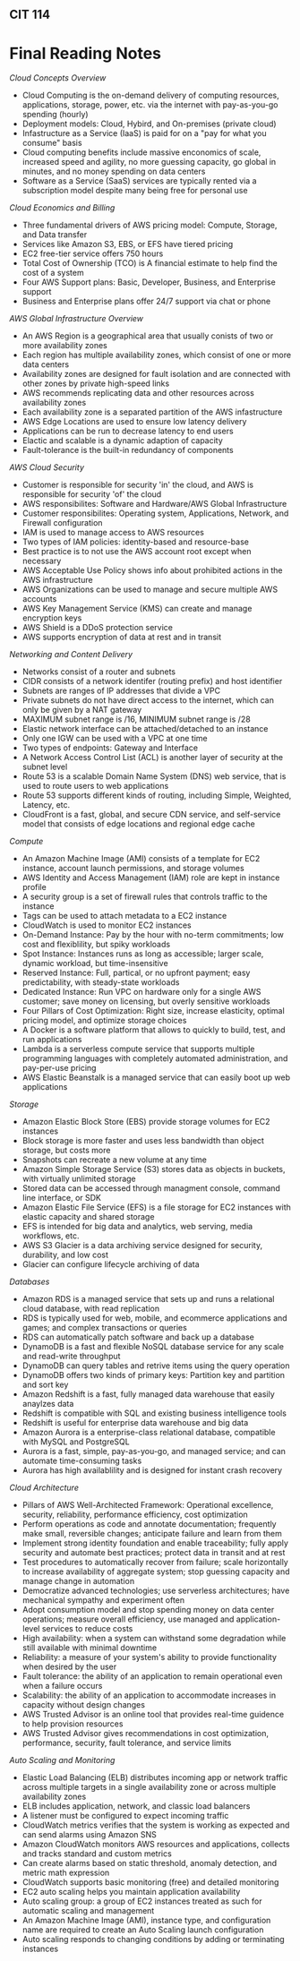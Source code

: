 ## CIT 114
# Final Reading Notes
*Cloud Concepts Overview*
- Cloud Computing is the on-demand delivery of computing resources, applications, storage, power, etc. via the internet with pay-as-you-go spending (hourly)
- Deployment models: Cloud, Hybird, and On-premises (private cloud)
- Infastructure as a Service (IaaS) is paid for on a "pay for what you consume" basis
- Cloud computing benefits include massive enconomics of scale, increased speed and agility, no more guessing capacity, go global in minutes, and no money spending on data centers
- Software as a Service (SaaS) services are typically rented via a subscription model despite many being free for personal use

*Cloud Economics and Billing*
- Three fundamental drivers of AWS pricing model: Compute, Storage, and Data transfer
- Services like Amazon S3, EBS, or EFS have tiered pricing
- EC2 free-tier service offers 750 hours
- Total Cost of Ownership (TCO) is A financial estimate to help find the cost of a system
- Four AWS Support plans: Basic, Developer, Business, and Enterprise support
- Business and Enterprise plans offer 24/7 support via chat or phone

*AWS Global Infrastructure Overview*
- An AWS Region is a geographical area that usually conists of two or more availability zones
- Each region has multiple availability zones, which consist of one or more data centers
- Availability zones are designed for fault isolation and are connected with other zones by private high-speed links
- AWS recommends replicating data and other resources across availability zones
- Each availability zone is a separated partition of the AWS infastructure
- AWS Edge Locations are used to ensure low latency delivery
- Applications can be run to decrease latency to end users
- Elactic and scalable is a dynamic adaption of capacity
- Fault-tolerance is the built-in redundancy of components

*AWS Cloud Security*
- Customer is responsible for security 'in' the cloud, and AWS is responsible for security 'of' the cloud
- AWS responsibilites: Software and Hardware/AWS Global Infrastructure
- Customer responsibilites: Operating system, Applications, Network, and Firewall configuration
- IAM is used to manage access to AWS resources
- Two types of IAM policies: identity-based and resource-base
- Best practice is to not use the AWS account root except when necessary
- AWS Acceptable Use Policy shows info about prohibited actions in the AWS infrastructure
- AWS Organizations can be used to manage and secure multiple AWS accounts
- AWS Key Management Service (KMS) can create and manage encryption keys
- AWS Shield is a DDoS protection service
- AWS supports encryption of data at rest and in transit

*Networking and Content Delivery*
- Networks consist of a router and subnets
- CIDR consists of a network identifer (routing prefix) and host identifier
- Subnets are ranges of IP addresses that divide a VPC
- Private subnets do not have direct access to the internet, which can only be given by a NAT gateway
- MAXIMUM subnet range is /16, MINIMUM subnet range is /28
- Elastic network interface can be attached/detached to an instance
- Only one IGW can be used with a VPC at one time
- Two types of endpoints: Gateway and Interface
- A Network Access Control List (ACL) is another layer of security at the subnet level
- Route 53 is a scalable Domain Name System (DNS) web service, that is used to route users to web applications
- Route 53 supports different kinds of routing, including Simple, Weighted, Latency, etc.
- CloudFront is a fast, global, and secure CDN service, and self-service model that consists of edge locations and regional edge cache

*Compute*
- An Amazon Machine Image (AMI) consists of a template for EC2 instance, account launch permissions, and storage volumes
- AWS Identity and Access Management (IAM) role are kept in instance profile
- A security group is a set of firewall rules that controls traffic to the instance
- Tags can be used to attach metadata to a EC2 instance
- CloudWatch is used to monitor EC2 instances
- On-Demand Instance: Pay by the hour with no-term commitments; low cost and flexiblility, but spiky workloads
- Spot Instance: Instances runs as long as accessible; larger scale, dynamic workload, but time-insensitive
- Reserved Instance: Full, partical, or no upfront payment; easy predictability, with steady-state workloads
- Dedicated Instance: Run VPC on hardware only for a single AWS customer; save money on licensing, but overly sensitive workloads
- Four Pillars of Cost Optimization: Right size, increase elasticity, optimal pricing model, and optimize storage choices
- A Docker is a software platform that allows to quickly to build, test, and run applications
- Lambda is a serverless compute service that supports multiple programming languages with completely automated administration, and pay-per-use pricing
- AWS Elastic Beanstalk is a managed service that can easily boot up web applications

*Storage*
- Amazon Elastic Block Store (EBS) provide storage volumes for EC2 instances
- Block storage is more faster and uses less bandwidth than object storage, but costs more
- Snapshots can recreate a new volume at any time
- Amazon Simple Storage Service (S3) stores data as objects in buckets, with virtually unlimited storage
- Stored data can be accessed through managment console, command line interface, or SDK
- Amazon Elastic File Service (EFS) is a file storage for EC2 instances with elastic capacity and shared storage
- EFS is intended for big data and analytics, web serving, media workflows, etc.
- AWS S3 Glacier is a data archiving service designed for security, durability, and low cost
- Glacier can configure lifecycle archiving of data

*Databases*
- Amazon RDS is a managed service that sets up and runs a relational cloud database, with read replication
- RDS is typically used for web, mobile, and ecommerce applications and games; and complex transactions or queries
- RDS can automatically patch software and back up a database
- DynamoDB is a fast and flexible NoSQL database service for any scale and read-write throughput
- DynamoDB can query tables and retrive items using the query operation
- DynamoDB offers two kinds of primary keys: Partition key and partition and sort key
- Amazon Redshift is a fast, fully managed data warehouse that easily anaylzes data
- Redshift is compatible with SQL and existing business intelligence tools
- Redshift is useful for enterprise data warehouse and big data
- Amazon Aurora is a enterprise-class relational database, compatible with MySQL and PostgreSQL
- Aurora is a fast, simple, pay-as-you-go, and managed service; and can automate time-consuming tasks
- Aurora has high availablility and is designed for instant crash recovery

*Cloud Architecture*
- Pillars of AWS Well-Architected Framework: Operational excellence, security, reliability, performance efficiency, cost optimization
- Perform operations as code and annotate documentation; frequently make small, reversible changes; anticipate failure and learn from them
- Implement strong identity foundation and enable traceability; fully apply security and automate best practices; protect data in transit and at rest
- Test procedures to automatically recover from failure; scale horizontally to increase availability of aggregate system; stop guessing capacity and manage change in automation
- Democratize advanced technologies; use serverless architectures; have mechanical sympathy and experiment often
- Adopt consumption model and stop spending money on data center operations; measure overall efficiency, use managed and application-level services to reduce costs
- High availability: when a system can withstand some degradation while still available with minimal downtime
- Reliability: a measure of your system's ability to provide functionality when desired by the user
- Fault tolerance: the ability of an application to remain operational even when a failure occurs
- Scalability: the ability of an application to accommodate increases in capacity without design changes
- AWS Trusted Advisor is an online tool that provides real-time guidence to help provision resources
- AWS Trusted Advisor gives recommendations in cost optimization, performance, security, fault tolerance, and service limits

*Auto Scaling and Monitoring*
- Elastic Load Balancing (ELB) distributes incoming app or network traffic across multiple targets in a single availability zone or across multiple availability zones
- ELB includes application, network, and classic load balancers
- A listener must be configured to expect incoming traffic
- CloudWatch metrics verifies that the system is working as expected and can send alarms using Amazon SNS
- Amazon CloudWatch monitors AWS resources and applications, collects and tracks standard and custom metrics
- Can create alarms based on static threshold, anomaly detection, and metric math expression
- CloudWatch supports basic monitoring (free) and detailed monitoring
- EC2 auto scaling helps you maintain application availability
- Auto scaling group: a group of EC2 instances treated as such for automatic scaling and management
- An Amazon Machine Image (AMI), instance type, and configuration name are required to create an Auto Scaling launch configuration
- Auto scaling responds to changing conditions by adding or terminating instances
